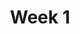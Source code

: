 ---
    title: Week 1
    weekNumber: 1
    days:
      - date: 2021-9-27
        events:
          "**LEC 2**{: .label .label-lecture } Association and Causality":
            "[CIT 2](https://inferentialthinking.com/chapters/02/causality-and-experiments.html)"
          "**DIS 1**{: .label .label-disc } In-Person Discussion":
      - date: 2021-9-28
        events:
          "**DIS 1**{: .label .label-disc } Remote Discussion":
      - date: 2021-9-29
        events:
          "**LEC 3**{: .label .label-lecture } Expressions and Data Types":
            "[DDS 1.1-1.6](https://eldridgejm.github.io/dive_into_data_science/01-getting_started/tools.html)"
      - date: 2021-10-1
        events:
          "**LEC 4**{: .label .label-lecture } Arrays and DataFrames":
            "[DDS 2.1-2.2](https://eldridgejm.github.io/dive_into_data_science/02-data_sets/arrays.html)"
      - date: 2021-10-2
        events:
          "**LAB 1**{: .label .label-lab } **Python Basics and Data Types (due 10/2)**":
          "**HW 1**{: .label .label-hw } **Causality and Basic Python (due 10/2)**":
---